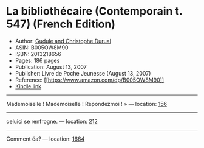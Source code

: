 # La bibliothécaire (Contemporain t. 547) (French Edition)

* Author: [Gudule and Christophe Durual](https://www.amazon.com/Gudule/e/B004N68SYM/ref=dp_byline_cont_ebooks_1)
* ASIN: B005OW8M90
* ISBN: 2013218656
* Pages: 186 pages
* Publication: August 13, 2007
* Publisher: Livre de Poche Jeunesse (August 13, 2007)
* Reference: [[https://www.amazon.com/dp/B005OW8M90]]
* [Kindle link](kindle://book?action=open&asin=B005OW8M90)


---
Mademoiselle ! Mademoiselle ! Répondezmoi ! » — location: [156](kindle://book?action=open&asin=B005OW8M90&location=156)

---
celuici se renfrogne. — location: [212](kindle://book?action=open&asin=B005OW8M90&location=212)

---
Comment éa? — location: [1664](kindle://book?action=open&asin=B005OW8M90&location=1664)

